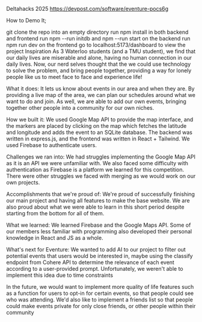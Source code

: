 Deltahacks 2025
https://devpost.com/software/eventure-pocs6g

How to Demo It;

git clone the repo into an empty directory
run npm install in both backend and frontend
run npm --run initdb and npm --run start on the backend
run npm run dev on the frontend
go to localhost:5173/dashboard to view the project
Inspiration As 3 Waterloo students (and a TMU student), we find that our daily lives are miserable and alone, having no human connection in our daily lives. Now, our nerd selves thought that the we could use technology to solve the problem, and bring people together, providing a way for lonely people like us to meet face to face and experience life!

What it does: It lets us know about events in our area and when they are. By providing a live map of the area, we can plan our schedules around what we want to do and join. As well, we are able to add our own events, bringing together other people into a community for our own niches.

How we built it: We used Google Map API to provide the map interface, and the markers are placed by clicking on the map which fetches the latitude and longitude and adds the event to an SQLite database. The backend was written in express.js, and the frontend was written in React + Tailwind. We used Firebase to authenticate users.

Challenges we ran into: We had struggles implementing the Google Map API as it is an API we were unfamiliar with. We also faced some difficulty with authentication as Firebase is a platform we learned for this competition. There were other struggles we faced with merging as we would work on our own projects.

Accomplishments that we're proud of: We're proud of successfully finishing our main project and having all features to make the base website. We are also proud about what we were able to learn in this short period despite starting from the bottom for all of them.

What we learned: We learned Firebase and the Google Maps API. Some of our members less familiar with programming also developed their personal knowledge in React and JS as a whole.

What's next for Eventure: We wanted to add AI to our project to filter out potential events that users would be interested in, maybe using the classify endpoint from Cohere API to determine the relevance of each event according to a user-provided prompt. Unfortunately, we weren't able to implement this idea due to time constraints

In the future, we would want to implement more quality of life features such as a function for users to opt-in for certain events, so that people could see who was attending. We'd also like to implement a friends list so that people could make events private for only close friends, or other people within their community
